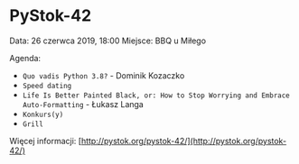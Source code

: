 PyStok-42
=========

Data: 26 czerwca 2019, 18:00
Miejsce: BBQ u Miłego

Agenda:

* `Quo vadis Python 3.8?` - Dominik Kozaczko
* `Speed dating`
* `Life Is Better Painted Black, or: How to Stop Worrying and Embrace Auto-Formatting` - Łukasz Langa
* `Konkurs(y)`
* `Grill`

Więcej informacji: [http://pystok.org/pystok-42/](http://pystok.org/pystok-42/)
